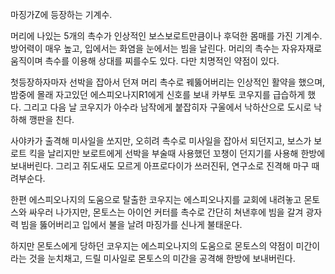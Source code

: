 마징가Z에 등장하는 기계수.  

머리에 나있는 5개의 촉수가 인상적인 보스보로트만큼이나 후덕한 몸매를 가진 기계수. 방어력이 매우 높고, 입에서는 화염을 눈에서는 빔을
날린다. 머리의 촉수는 자유자재로 움직이며 촉수를 이용해 상대를 찌를수도 있다. 다만 치명적인 약점이 있다.  

첫등장하자마자 선박을 잡아서 던져 머리 촉수로 꿰뚫어버리는 인상적인 활약을 했으며, 밤중에 몰래 자고있던 에스피오나지R1에게 신호를 보내
카부토 코우지를 급습하게 했다. 그리고 다음 날 코우지가 아수라 남작에게 붙잡히자 구울에서 낙하산으로 도시로 낙하해 깽판을 친다.  

사야카가 출격해 미사일을 쏘지만, 오히려 촉수로 미사일을 잡아서 되던지고, 보스가 보로트 킥을 날리지만 보로트에게 선박을 부술때 사용했던
꼬챙이 던지기를 사용해 한방에 보내버린다. 그리고 쥐도새도 모르게 아프로다이가 쓰러진뒤, 연구소로 진격해 마구 때려부순다.  

한편 에스피오나지의 도움으로 탈출한 코우지는 에스피오나지를 교회에 내려놓고 몬토스와 싸우러 나가지만, 몬토스는 아이언 커터를 촉수로 간단히
쳐낸후에 빔을 갈겨 광자력 빔을 뚫어버리고 입에서 불을 날려 마징가를 신나게 불태운다.  

하지만 몬토스에게 당하던 코우지는 에스피오나지의 도움으로 몬토스의 약점이 미간이라는 것을 눈치채고, 드릴 미사일로 몬토스의 미간을 공격해
한방에 보내버린다.  


